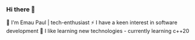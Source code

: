### Hi there 👋

👋 I'm Emau Paul | tech-enthusiast
⚡ I have a keen interest in software development
🌱 I like learning new technologies - currently learning c++20


<!--
**sputnikprivate/sputnikprivate** is a ✨ _special_ ✨ repository because its `README.md` (this file) appears on your GitHub profile.

Here are some ideas to get you started:

- 🔭 I’m currently working on ...
- 🌱 I’m currently learning ...
- 👯 I’m looking to collaborate on ...
- 🤔 I’m looking for help with ...
- 💬 Ask me about ...
- 📫 How to reach me: ...
- 😄 Pronouns: ...
- ⚡ Fun fact: ...
-->
